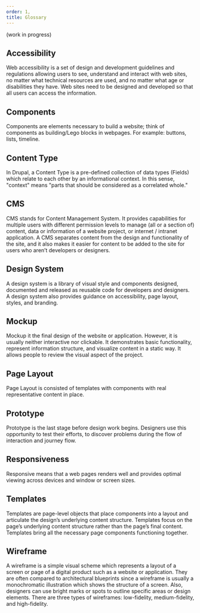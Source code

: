 ```yaml
---
order: 1,
title: Glossary
---
```


(work in progress)

## Accessibility

Web accessibility is a set of design and development guidelines and regulations allowing users to see, understand and interact with web sites, no matter what technical resources are used, and no matter what age or disabilities they have. Web sites need to be designed and developed so that all users can access the information.

## Components

Components are elements necessary to build a website; think of components as building/Lego blocks in webpages. For example: buttons, lists, timeline.

## Content Type

In Drupal, a Content Type is a pre-defined collection of data types (Fields) which relate to each other by an informational context. In this sense, "context" means "parts that should be considered as a correlated whole."

## CMS

CMS stands for Content Management System. It provides capabilities for multiple users with different permission levels to manage (all or a section of) content, data or information of a website project, or internet / intranet application.
A CMS separates content from the design and functionality of the site, and it also makes it easier for content to be added to the site for users who aren’t developers or designers.

## Design System

A design system is a library of visual style and components designed, documented and released as reusable code for developers and designers. A design system also provides guidance on accessibility, page layout, styles, and branding.

## Mockup

Mockup it the final design of the website or application. However, it is usually neither interactive nor clickable. It demonstrates basic functionality, represent information structure, and visualize content in a static way. It allows people to review the visual aspect of the project.

## Page Layout

Page Layout is consisted of templates with components with real representative content in place.

## Prototype

Prototype is the last stage before design work begins. Designers use this opportunity to test their efforts, to discover problems during the flow of interaction and journey flow.

## Responsiveness

Responsive means that a web pages renders well and provides optimal viewing across devices and window or screen sizes.

## Templates

Templates are page-level objects that place components into a layout and articulate the design’s underlying content structure. Templates focus on the page’s underlying content structure rather than the page’s final content. Templates bring all the necessary page components functioning together.

## Wireframe

A wireframe is a simple visual scheme which represents a layout of a screen or page of a digital product such as a website or application. They are often compared to architectural blueprints since a wireframe is usually a monochromatic illustration which shows the structure of a screen. Also, designers can use bright marks or spots to outline specific areas or design elements. There are three types of wireframes: low-fidelity, medium-fidelity, and high-fidelity.
